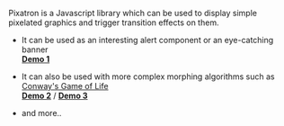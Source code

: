 Pixatron is a Javascript library which can be used to display simple pixelated graphics and trigger transition effects on them.

 - It can be used as an interesting alert component or an eye-catching banner  
 **[Demo 1](http://sh4nik.com/pixatron)**

 - It can also be used with more complex morphing algorithms such as [Conway's Game of Life](https://en.wikipedia.org/wiki/Conway%27s_Game_of_Life)  
 **[Demo 2](http://sh4nik.com/pixatron/flame.html)** / **[Demo 3](http://sh4nik.com/pixatron/racer.html)**

 - and more..